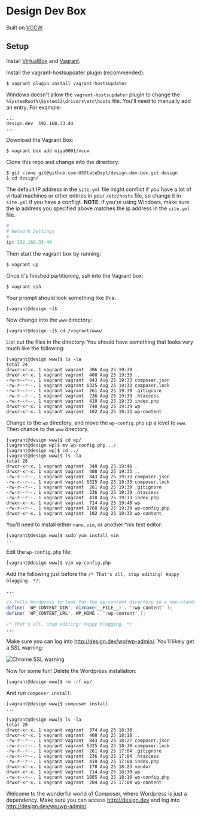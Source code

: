 # Design Dev Box

Built on [VCCW](http://vccw.cc/).

## Setup

Install [VirtualBox](https://www.virtualbox.org/) and [Vagrant](http://www.vagrantup.com/).

Install the vagrant-hostsupdater plugin (recommended):

```
$ vagrant plugin install vagrant-hostsupdater
```

Windows doesn't allow the `vagrant-hostsupdater` plugin to change the `%SystemRoot%\System32\drivers\etc\hosts` file. You'll need to manually add an entry. For example:

```
...
design.dev  192.168.33.44
...
```

Download the Vagrant Box:

```
$ vagrant box add miya0001/vccw
```

Clone this repo and change into the directory:

```
$ git clone git@github.com:USStateDept/design-dev-box.git design
$ cd design/
```

The default IP address in the `site.yml` file might conflict if you have a lot of virtual machines or
other entries in your `/etc/hosts` file, so change it in `site.yml` if you have a confligt.
**NOTE**: If you're using Windows, make sure the ip address you specified above
matches the ip address in the `site.yml` file.

```yml
#
# Network Settings
#
ip: 192.168.33.44
```

Then start the vagrant box by running:

```
$ vagrant up
```

Once it's finished partitioning, ssh into the Vagrant box:

```
$ vagrant ssh
```

Your prompt should look something like this:

```
[vagrant@design ~]$
```

Now change into the `www` directory:

```
[vagrant@design ~]$ cd /vagrant/www/
```

List out the files in the directory. You should have something that looks very much like the following:

```
[vagrant@design www]$ ls -la
total 24
drwxr-xr-x. 1 vagrant vagrant  306 Aug 25 19:39 .
drwxr-xr-x. 1 vagrant vagrant  408 Aug 25 19:33 ..
-rw-r--r--. 1 vagrant vagrant  843 Aug 25 19:33 composer.json
-rw-r--r--. 1 vagrant vagrant 6325 Aug 25 19:33 composer.lock
-rw-r--r--. 1 vagrant vagrant  261 Aug 25 19:39 .gitignore
-rw-r--r--. 1 vagrant vagrant  236 Aug 25 19:39 .htaccess
-rw-r--r--. 1 vagrant vagrant  410 Aug 25 19:33 index.php
drwxr-xr-x. 1 vagrant vagrant  748 Aug 25 19:39 wp
drwxr-xr-x. 1 vagrant vagrant  102 Aug 25 19:33 wp-content
```

Change to the `wp` directory, and move the `wp-config.php` up a level to `www`. Then chance to the `www` directory.

```
[vagrant@design www]$ cd wp/
[vagrant@design wp]$ mv wp-config.php ../
[vagrant@design wp]$ cd ../
[vagrant@design www]$ ls -la
total 28
drwxr-xr-x. 1 vagrant vagrant  340 Aug 25 19:46 .
drwxr-xr-x. 1 vagrant vagrant  408 Aug 25 19:33 ..
-rw-r--r--. 1 vagrant vagrant  843 Aug 25 19:33 composer.json
-rw-r--r--. 1 vagrant vagrant 6325 Aug 25 19:33 composer.lock
-rw-r--r--. 1 vagrant vagrant  261 Aug 25 19:39 .gitignore
-rw-r--r--. 1 vagrant vagrant  236 Aug 25 19:39 .htaccess
-rw-r--r--. 1 vagrant vagrant  410 Aug 25 19:33 index.php
drwxr-xr-x. 1 vagrant vagrant  714 Aug 25 19:46 wp
-rw-r--r--. 1 vagrant vagrant 1768 Aug 25 19:39 wp-config.php
drwxr-xr-x. 1 vagrant vagrant  102 Aug 25 19:33 wp-content
```

You'll need to install either `nano`, `vim`, or another \*nix text editor:

```
[vagrant@design www]$ sudo yum install vim
...

```

Edit the `wp-config.php` file:
```
[vagrant@design www]$ vim wp-config.php
```

Add the following just before the `/* That's all, stop editing! Happy blogging. */`:

```java
...

// Tells Wordpress to look for the wp-content directory in a non-standard location
define( 'WP_CONTENT_DIR', dirname(__FILE__) . '/wp-content' );
define( 'WP_CONTENT_URL', WP_HOME . '/wp-content' );

/* That's all, stop editing! Happy blogging. */
...
```

Make sure you can log into http://design.dev/wp/wp-admin/. You'll likely get a SSL warning:

![Chrome SSL warning](https://github.com/USStateDept/design-dev-box/blob/master/sec-warning.gif)

Now for some fun! Delete the Wordpress installation:

```
[vagrant@design www]$ rm -rf wp/
```

And run `composer install`:

```
[vagrant@design www]$ composer install
...

[vagrant@design www]$ ls -la
total 28
drwxr-xr-x. 1 vagrant vagrant  374 Aug 25 18:30 .
drwxr-xr-x. 1 vagrant vagrant  408 Aug 25 18:18 ..
-rw-r--r--. 1 vagrant vagrant  843 Aug 25 18:27 composer.json
-rw-r--r--. 1 vagrant vagrant 6325 Aug 25 18:30 composer.lock
-rw-r--r--. 1 vagrant vagrant  261 Aug 25 17:04 .gitignore
-rw-r--r--. 1 vagrant vagrant  236 Aug 25 17:04 .htaccess
-rw-r--r--. 1 vagrant vagrant  410 Aug 25 17:04 index.php
drwxr-xr-x. 1 vagrant vagrant  170 Aug 25 18:23 vendor
drwxr-xr-x. 1 vagrant vagrant  714 Aug 25 18:30 wp
-rw-r--r--. 1 vagrant vagrant 1885 Aug 25 18:16 wp-config.php
drwxr-xr-x. 1 vagrant vagrant  204 Aug 25 17:04 wp-content
```

Welcome to the wonderful world of Composer, where Wordpress is just a dependency. Make sure you can access http://design.dev and log into http://design.dev/wp/wp-admin/.

